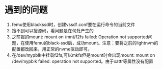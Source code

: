 # 遇到的问题
1. femu使用blackssd时，创建vssd1.conf要在运行命令的当前文件
2. 搜不到可以搜源码，看问题是在何处产生的
3. 之前报的mount: mount  on /mnt/f2fs failed: Operation not supported问题，在使用femu的black-ssd后，成功mount。注意：要将之前的lightnvm的配置都改回来，用正常的nvme驱动即可。
4. 在/dev/mypblk中挂载f2fs,可以mkfs但是mount时会出现mount: mount on /dev/mypblk failed: operation not supported。由于xattr等属性没有配置
